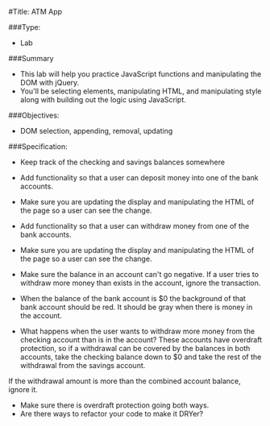 #Title: ATM App

###Type:
- Lab

###Summary
- This lab will help you practice JavaScript functions and manipulating the DOM with jQuery.
- You'll be selecting elements, manipulating HTML, and manipulating style along
with building out the logic using JavaScript.

###Objectives:
- DOM selection, appending, removal, updating

###Specification:

* Keep track of the checking and savings balances somewhere

* Add functionality so that a user can deposit money into one of the bank accounts.

* Make sure you are updating the display and manipulating the HTML of the page
so a user can see the change.

* Add functionality so that a user can withdraw money from one of the bank accounts.

* Make sure you are updating the display and manipulating the HTML of the page
so a user can see the change.

* Make sure the balance in an account can't go negative. If a user tries to
withdraw more money than exists in the account, ignore the transaction.

* When the balance of the bank account is $0 the background of that bank account
should be red. It should be gray when there is money in the account.

* What happens when the user wants to withdraw more money from the checking
account than is in the account? These accounts have overdraft protection, so if
a withdrawal can be covered by the balances in both accounts, take the checking
balance down to $0 and take the rest of the withdrawal from the savings account.

If the withdrawal amount is more than the combined account balance, ignore it.
* Make sure there is overdraft protection going both ways.
* Are there ways to refactor your code to make it DRYer?
